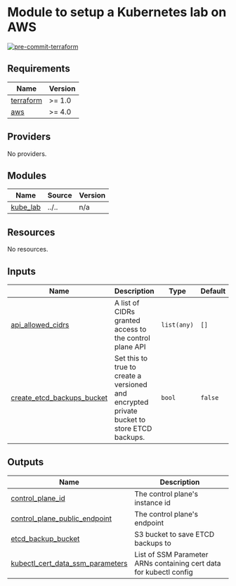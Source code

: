 # Module to setup a Kubernetes lab on AWS

[![pre-commit-terraform](https://github.com/ccliver/terraform-aws-kube-lab/actions/workflows/pr-check.yml/badge.svg)](https://github.com/ccliver/terraform-aws-kube-lab/actions/workflows/pr-check.yml)

<!-- BEGIN_TF_DOCS -->
## Requirements

| Name | Version |
|------|---------|
| <a name="requirement_terraform"></a> [terraform](#requirement\_terraform) | >= 1.0 |
| <a name="requirement_aws"></a> [aws](#requirement\_aws) | >= 4.0 |

## Providers

No providers.

## Modules

| Name | Source | Version |
|------|--------|---------|
| <a name="module_kube_lab"></a> [kube\_lab](#module\_kube\_lab) | ../.. | n/a |

## Resources

No resources.

## Inputs

| Name | Description | Type | Default | Required |
|------|-------------|------|---------|:--------:|
| <a name="input_api_allowed_cidrs"></a> [api\_allowed\_cidrs](#input\_api\_allowed\_cidrs) | A list of CIDRs granted access to the control plane API | `list(any)` | `[]` | no |
| <a name="input_create_etcd_backups_bucket"></a> [create\_etcd\_backups\_bucket](#input\_create\_etcd\_backups\_bucket) | Set this to true to create a versioned and encrypted private bucket to store ETCD backups. | `bool` | `false` | no |

## Outputs

| Name | Description |
|------|-------------|
| <a name="output_control_plane_id"></a> [control\_plane\_id](#output\_control\_plane\_id) | The control plane's instance id |
| <a name="output_control_plane_public_endpoint"></a> [control\_plane\_public\_endpoint](#output\_control\_plane\_public\_endpoint) | The control plane's endpoint |
| <a name="output_etcd_backup_bucket"></a> [etcd\_backup\_bucket](#output\_etcd\_backup\_bucket) | S3 bucket to save ETCD backups to |
| <a name="output_kubectl_cert_data_ssm_parameters"></a> [kubectl\_cert\_data\_ssm\_parameters](#output\_kubectl\_cert\_data\_ssm\_parameters) | List of SSM Parameter ARNs containing cert data for kubectl config |
<!-- END_TF_DOCS -->
